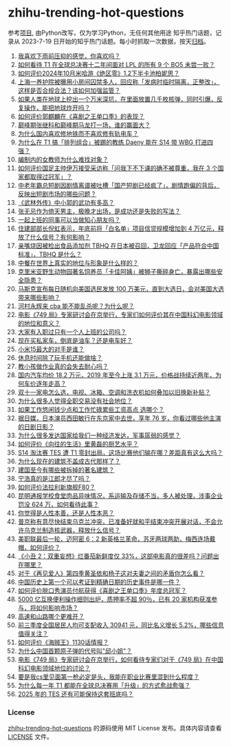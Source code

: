 # zhihu-trending-hot-questions
参考[项目](https://github.com/justjavac/zhihu-trending-hot-questions), 由Python改写，仅为学习Python，无任何其他用途
知乎热门话题，记录从 2023-7-19
日开始的知乎热门话题。每小时抓取一次数据，按天[归档](./data)。
<!-- BEGIN -->
<!-- 最后更新时间 2024-10-20 08:28:16.054742 -->
1. [我喜欢下雨前压抑的感觉，你喜欢吗？](https://www.zhihu.com/question/1074224647)
1. [如何看待 T1 在全球总决赛十二年间面对 LPL 的所有 9 个 BO5 未尝一败？](https://www.zhihu.com/question/1407448571)
1. [如何评价2024年10月米哈游《绝区零》1.2下半卡池柏妮思？](https://www.zhihu.com/question/1029098987)
1. [上海一养护院被曝用小房间囚禁多人，回应称「发病时临时隔离，正整改」，这样是否合规合法？该如何加强监管？](https://www.zhihu.com/question/884020032)
1. [如果人类在地球上挖出一个万米深坑，在里面放置几千枚核弹，同时引爆，反复操作，能把地球炸开吗？](https://www.zhihu.com/question/784234818)
1. [如何评价郭麒麟在《喜剧之王单口季》的表现？](https://www.zhihu.com/question/827851862)
1. [巅峰期张继科和巅峰期马龙打一场，谁的赢面大？](https://www.zhihu.com/question/663154375)
1. [为什么国内喜欢修地铁而不喜欢修有轨电车？](https://www.zhihu.com/question/611344967)
1. [为什么在 T1 搞「排列组合」被踢的教练 Daeny 能在 S14 带 WBG 打进四强？](https://www.zhihu.com/question/1261768431)
1. [编制内的女教师为什么难找对象？](https://www.zhihu.com/question/392241876)
1. [如何评价国足主帅伊万接受采访称「问我下不下课的确不被尊重，我在 3 个国家都取得过冠军」？](https://www.zhihu.com/question/1385819892)
1. [中老年霸总短剧因剧情离谱被吐槽「国产短剧已经疯了」，剧情跑偏的背后，反映出短剧市场的哪些问题？](https://www.zhihu.com/question/966991405)
1. [《武林外传》中小郭的武功有多高？](https://www.zhihu.com/question/354056944)
1. [张无忌作为倚天男主，极晚才出场，是成功还是失败的写法？](https://www.zhihu.com/question/760369093)
1. [一起上班的同事可以当做知心朋友吗？](https://www.zhihu.com/question/682479969)
1. [住建部部长倪虹表示，年底前将「白名单」项目信贷规模增加到 4 万亿元，释放了什么信号？有何影响？](https://www.zhihu.com/question/1135226174)
1. [亲嘴烧因被检出食品添加剂 TBHQ 在日本被召回，卫龙回应「产品符合中国标准」，TBHQ 是什么？](https://www.zhihu.com/question/1075360044)
1. [中餐在世界上真实的地位与形象是什么样的？](https://www.zhihu.com/question/24396506)
1. [克里米亚野生动物园著名饲养员「卡佳阿姨」被狮子撕碎身亡，暴露出哪些安全隐患？](https://www.zhihu.com/question/1258079167)
1. [马斯克宣布每日随机向美国选民发放 100 万美元，直到大选日，会对美国大选带来哪些影响？](https://www.zhihu.com/question/1452637049)
1. [河村永辉来 cba 能不能乱杀呢？为什么呢？](https://www.zhihu.com/question/810661590)
1. [电影《749 局》专家研讨会在京举行，专家们如何评价其在中国科幻电影领域的地位和意义？](https://www.zhihu.com/question/820194322)
1. [大家有入职过只有一个人上班的公司吗？](https://www.zhihu.com/question/458895984)
1. [现在买私家车，倒底是油车？还是电车好？](https://www.zhihu.com/question/1402401912)
1. [小米15最大的对手是谁？](https://www.zhihu.com/question/1193282709)
1. [休息时间除了玩手机还能做啥？](https://www.zhihu.com/question/1405640242)
1. [教小孩做作业真的会失去耐心吗？](https://www.zhihu.com/question/1044265160)
1. [国内汽车均价 18.2 万元，2019 年至今上涨 3.1 万元，价格战持续近两年，为何车价逐年走高？](https://www.zhihu.com/question/1298893090)
1. [双十一家电怎么选，电视、冰箱、空调和洗衣机如何叠加以旧换新补贴？](https://www.zhihu.com/question/948773869)
1. [为什么很多人觉得全职交易没有社会地位？](https://www.zhihu.com/question/658185251)
1. [如果工作悠闲钱少点和工作忙碌累些工资高点 选哪个？](https://www.zhihu.com/question/1251485339)
1. [据日媒，日本演员西田敏行在东京家中去世，享年 76 岁，你看过哪些他主演的日剧日影？](https://www.zhihu.com/question/1149065264)
1. [为什么很多发达国家给我们一种经济发达，军事孱弱的感觉？](https://www.zhihu.com/question/1343873304)
1. [如何评价《向往的生活》里黄磊的厨艺水平？](https://www.zhihu.com/question/56181470)
1. [S14 淘汰赛 TES 遭 T1 零封出局，这场比赛他们输在哪？差距真有这么大吗？](https://www.zhihu.com/question/1407746859)
1. [为什么现在的建筑不盖成古代那样了？](https://www.zhihu.com/question/291956307)
1. [建国至今有哪些被拆掉的著名建筑？](https://www.zhihu.com/question/24857760)
1. [宁浩真的是江郎才尽了吗？](https://www.zhihu.com/question/314010564)
1. [如何评价法拉利新旗舰F80？](https://www.zhihu.com/question/1190400473)
1. [昆明通报学校食堂肉品异味情况，系运输及存储不当，多人被处理，涉事企业罚没 624 万，如何看待此事？](https://www.zhihu.com/question/1408687649)
1. [你觉得是人性本善，还是人性本恶？](https://www.zhihu.com/question/757390154)
1. [普京称有意尽快结束乌克兰冲突，已准备好就和平结束冲突开展对话，不会允许乌克兰制造核武器，释放什么信号？](https://www.zhihu.com/question/1346996025)
1. [美职联最后一轮，迈阿密 6：2 新英格兰革命，苏牙两球两助，梅西连场戴帽，如何评价？](https://www.zhihu.com/question/1445752578)
1. [《小丑 2：双重妄想》烂番茄新鲜度仅 33%，这部电影真的很差吗？问题出在哪里？](https://www.zhihu.com/question/903350652)
1. [对于《再见爱人》第四季黄圣依和杨子这对夫妻之间的矛盾你怎么看？](https://www.zhihu.com/question/1247910676)
1. [中国历史上第一个可以考证到精确日期的历史事件是哪一件？](https://www.zhihu.com/question/644408539)
1. [如何评价脱口秀演员付航获得《喜剧之王单口季》年度总冠军？](https://www.zhihu.com/question/1363865019)
1. [5000 亿互换便利操作细则出炉，质押率不超 90％，已有 20 家机构获准参与，将如何影响市场？](https://www.zhihu.com/question/1243651155)
1. [高速和山路哪个更难开？](https://www.zhihu.com/question/659975243)
1. [前三季度全国居民人均可支配收入 30941 元，同比名义增长 5.2%，哪些信息值得关注？](https://www.zhihu.com/question/1243021028)
1. [如何评价《海贼王》1130话情报？](https://www.zhihu.com/question/989456643)
1. [为什么中国首颗原子弹的代号叫"邱小姐"？](https://www.zhihu.com/question/470564803)
1. [电影《749 局》专家研讨会在京举行，如何看待专家们对于《749 局》在中国科幻电影领域地位的讨论？](https://www.zhihu.com/question/820194322)
1. [要是我cs里见面第一枪必定是头，我能在职业比赛里混到什么程度？](https://www.zhihu.com/question/666506085)
1. [为什么每一年 T1 都能在全球总决赛用「升级」的方式愈战愈强？](https://www.zhihu.com/question/1407455569)
1. [2025 年的 TES 还有可能保持这套班底吗？](https://www.zhihu.com/question/1407967071)
<!-- END -->
### License
[zhihu-trending-hot-questions](https://github.com/yaogengzhu/zhihu-trending-hot-questions)
的源码使用 MIT License 发布。具体内容请查看 [LICENSE](./LICENSE) 文件。
